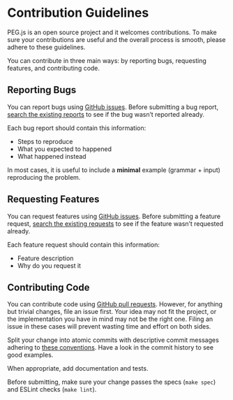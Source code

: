 # Contribution Guidelines

PEG.js is an open source project and it welcomes contributions. To make sure
your contributions are useful and the overall process is smooth, please adhere
to these guidelines.

You can contribute in three main ways: by reporting bugs, requesting features,
and contributing code.

## Reporting Bugs

You can report bugs using [GitHub issues][issues]. Before submitting a bug
report, [search the existing reports][issues-search-bugs] to see if the bug
wasn’t reported already.

Each bug report should contain this information:

  * Steps to reproduce
  * What you expected to happened
  * What happened instead

In most cases, it is useful to include a **minimal** example (grammar + input)
reproducing the problem.

## Requesting Features

You can request features using [GitHub issues][issues]. Before submitting a
feature request, [search the existing requests][issues-search-enhancements] to
see if the feature wasn’t requested already.

Each feature request should contain this information:

  * Feature description
  * Why do you request it

## Contributing Code

You can contribute code using [GitHub pull requests][pulls]. However, for
anything but trivial changes, file an issue first. Your idea may not fit the
project, or the implementation you have in mind may not be the right one. Filing
an issue in these cases will prevent wasting time and effort on both sides.

Split your change into atomic commits with descriptive commit messages adhering
to [these conventions][git-commit-messages]. Have a look in the commit history
to see good examples.

When appropriate, add documentation and tests.

Before submitting, make sure your change passes the specs (`make spec`) and
ESLint checks (`make lint`).

[issues]: https://github.com/pegjs/pegjs/issues
[issues-search-bugs]: https://github.com/pegjs/pegjs/issues?q=is%3Aopen+is%3Aissue+label%3ABug
[issues-search-enhancements]: https://github.com/pegjs/pegjs/issues?q=is%3Aopen+is%3Aissue+label%3AEnhancement
[pulls]: https://github.com/pegjs/pegjs/pulls
[git-commit-messages]: http://tbaggery.com/2008/04/19/a-note-about-git-commit-messages.html
